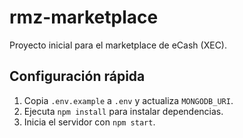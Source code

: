 # rmz-marketplace

Proyecto inicial para el marketplace de eCash (XEC).

## Configuración rápida
1. Copia `.env.example` a `.env` y actualiza `MONGODB_URI`.
2. Ejecuta `npm install` para instalar dependencias.
3. Inicia el servidor con `npm start`.
